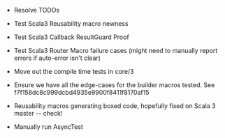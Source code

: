 * Resolve TODOs

* Test Scala3 Reusability macro newness
* Test Scala3 Callback ResultGuard Proof
* Test Scala3 Router Macro failure cases (might need to manually report errors if auto-error isn't clear)
* Move out the compile time tests in core/3

* Ensure we have all the edge-cases for the builder macros tested.
  See f7f158dc8c999dcbd4935e9900f8411f8170af15

* Reusability macros generating boxed code, hopefully fixed on Scala 3 master -- check!

* Manually run AsyncTest
